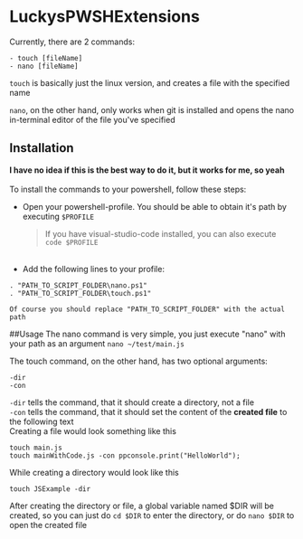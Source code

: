 # LuckysPWSHExtensions

Currently, there are 2 commands:
```
- touch [fileName]
- nano [fileName]
```

```touch``` is basically just the linux version, and creates a file with the specified name

```nano```, on the other hand, only works when git is installed and opens the nano in-terminal editor of the file you've specified



## Installation
**I have no idea if this is the best way to do it, but it works for me, so yeah**  
<br/>
To install the commands to your powershell, follow these steps:  
	
- Open your powershell-profile. You should be able to obtain it's path by executing ```$PROFILE```
	> If you have visual-studio-code installed, you can also execute ```code $PROFILE```  
  <br/>
- Add the following lines to your profile:
```
. "PATH_TO_SCRIPT_FOLDER\nano.ps1"
. "PATH_TO_SCRIPT_FOLDER\touch.ps1"
```

	Of course you should replace "PATH_TO_SCRIPT_FOLDER" with the actual path


##Usage
The nano command is very simple, you just execute "nano" with your path as an argument
```nano ~/test/main.js```  

The touch command, on the other hand, has two optional arguments:
```
-dir
-con
```
```-dir``` tells the command, that it should create a directory, not a file  
```-con``` tells the command, that it should set the content of the **created file** to the following text  
Creating a file would look something like this
```
touch main.js
touch mainWithCode.js -con ppconsole.print("HelloWorld");
```  
While creating a directory would look like this
```
touch JSExample -dir
```

After creating the directory or file, a global variable named $DIR will be created, so you can just do ```cd $DIR``` to enter the directory, or do ```nano $DIR``` to open the created file
